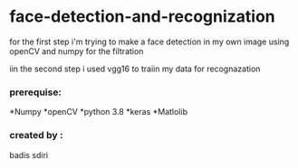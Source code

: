 # face-detection-and-recognization

for the first step i'm trying to make a face detection in my own image using openCV and numpy for the filtration 

iin the second step i used vgg16 to traiin my data for recognazation 

### prerequise: 
*Numpy 
*openCV
*python 3.8
*keras
*Matlolib 

### created by :
badis sdiri
